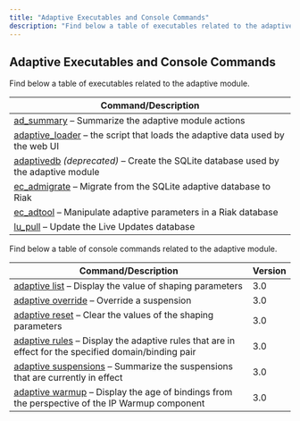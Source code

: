 ```yaml
---
title: "Adaptive Executables and Console Commands"
description: "Find below a table of executables related to the adaptive module Table B 1 adaptive executables Command Description ad summary Summarize the adaptive module actions adaptive loader the script that loads the adaptive data used by the web UI adaptivedb deprecated Create the SQ Lite database used by the adaptive..."
---
```


## <a name="ad.executables"></a> Adaptive Executables and Console Commands

Find below a table of executables related to the adaptive module.

<a name="ad.exectables.table"></a> 


| Command/Description |
| --- |
| [ad_summary](/momentum/3/3-reference/executable-ad-summary) – Summarize the adaptive module actions |
| [adaptive_loader](/momentum/3/3-reference/executable-adaptive-loader) – the script that loads the adaptive data used by the web UI |
| [adaptivedb](/momentum/3/3-reference/executable-adaptivedb) *(deprecated)* – Create the SQLite database used by the adaptive module |
| [ec_admigrate](/momentum/3/3-reference/executable-ec-admigrate) – Migrate from the SQLite adaptive database to Riak |
| [ec_adtool](/momentum/3/3-reference/executable-ec-adtool) – Manipulate adaptive parameters in a Riak database |
| [lu_pull](/momentum/3/3-reference/executable-lu-pull) – Update the Live Updates database |

Find below a table of console commands related to the adaptive module.

<a name="ad.console.table"></a> 


| Command/Description | Version |
| --- | --- |
| [adaptive list](/momentum/3/3-reference/3-reference-modules-adaptive#modules.adaptive.console) – Display the value of shaping parameters | 3.0 |
| [adaptive override](/momentum/3/3-reference/3-reference-modules-adaptive#modules.adaptive.console) – Override a suspension | 3.0 |
| [adaptive reset](/momentum/3/3-reference/3-reference-modules-adaptive#modules.adaptive.console) – Clear the values of the shaping parameters | 3.0 |
| [adaptive rules](/momentum/3/3-reference/3-reference-modules-adaptive#modules.adaptive.console) – Display the adaptive rules that are in effect for the specified domain/binding pair | 3.0 |
| [adaptive suspensions](/momentum/3/3-reference/3-reference-modules-adaptive#modules.adaptive.console) – Summarize the suspensions that are currently in effect | 3.0 |
| [adaptive warmup](/momentum/3/3-reference/3-reference-modules-adaptive#modules.adaptive.console) – Display the age of bindings from the perspective of the IP Warmup component | 3.0 |